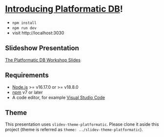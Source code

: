 # [Introducing Platformatic DB](https://github.com/platformatic/platformatic-db-workshop)!

- `npm install`
- `npm run dev`
- visit http://localhost:3030

## Slideshow Presentation

[The Platformatic DB Workshop Slides](https://github.io/platformatic/platformatic-db-workshop)

## Requirements

- [Node.js](https://nodejs.org/) >= v16.17.0 or >= v18.8.0
- [npm](https://docs.npmjs.com/cli/) v7 or later
- A code editor, for example [Visual Studio Code](https://code.visualstudio.com/)
 
## Theme
This presentation uses `slidev-theme-platformatic`. Please clone it aside this project (theme is referred as `theme: ../slidev-theme-platformatic`).
